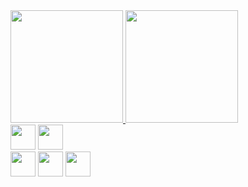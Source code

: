 <div >
    <a href="https://github.com/tonibmartins">
    <img height="180em" src="https://github-readme-stats.vercel.app/api?username=tonibmartins&show_icons=true&theme=dark&include_all_commits=true&count_private=true"/>
    <img height="180em" src="https://github-readme-stats.vercel.app/api/top-langs/?username=tonibmartins&layout=compact&langs_count=7&theme=dark"/>
</div>
  
  <div style="display: block;">
    <a href = "mailto:tonibmartins@gmail.com"><img height = "40"  src="https://img.shields.io/badge/Gmail-D14836?style=for-the-badge&logo=gmail&logoColor=white" target="_blank"></a>
    <a href = "https://www.linkedin.com/in/antonio-martins-dev/"  ><img height = "40"  src="https://img.shields.io/badge/LinkedIn-0077B5?style=for-the-badge&logo=linkedin&logoColor=white"/></a>
   
  </div>

  <div style="display: block;">
    <a><img height = "40" src="https://img.shields.io/badge/HTML5-E34F26?style=for-the-badge&logo=html5&logoColor=white"></a>
    <a><img height = "40" src="https://img.shields.io/badge/CSS3-1572B6?style=for-the-badge&logo=css3&logoColor=white"></a>
    <a><img height = "40" src="https://img.shields.io/badge/Python-14354C?style=for-the-badge&logo=python&logoColor=white"></a>
  </div>
